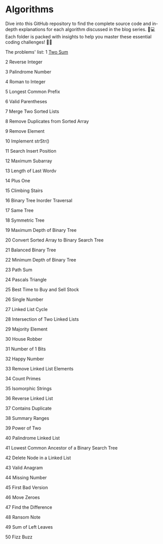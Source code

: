 # Algorithms
Dive into this GitHub repository to find the complete source code and in-depth explanations for each algorithm discussed in the blog series. 🚀💻 
Each folder is packed with insights to help you master these essential coding challenges! 🧠📖

The problems' list:
1	[Two Sum]([url](https://medium.com/@reza.shokrzad/two-sum-algorithm-from-simple-to-optimized-solution-in-python-2350513bb4ed))

2	Reverse Integer

3	Palindrome Number 

4	Roman to Integer

5	Longest Common Prefix 

6	Valid Parentheses 

7	Merge Two Sorted Lists

8	Remove Duplicates from Sorted Array 

9	Remove Element

10	Implement strStr() 

11	Search Insert Position 

12	Maximum Subarray 

13	Length of Last Wordv

14	Plus One 

15	Climbing Stairs 

16	Binary Tree Inorder Traversal 

17	Same Tree 

18	Symmetric Tree 

19	Maximum Depth of Binary Tree 

20	Convert Sorted Array to Binary Search Tree 

21	Balanced Binary Tree 

22	Minimum Depth of Binary Tree 

23	Path Sum 

24	Pascals Triangle 

25	Best Time to Buy and Sell Stock

26	Single Number

27	Linked List Cycle 

28	Intersection of Two Linked Lists 

29	Majority Element 

30	House Robber

31	Number of 1 Bits 

32	Happy Number 

33	Remove Linked List Elements 

34	Count Primes 

35	Isomorphic Strings 

36	Reverse Linked List 

37	Contains Duplicate 

38	Summary Ranges 

39	Power of Two 

40	Palindrome Linked List 

41	Lowest Common Ancestor of a Binary Search Tree

42	Delete Node in a Linked List 

43	Valid Anagram 

44	Missing Number 

45	First Bad Version 

46	Move Zeroes 

47	Find the Difference 

48	Ransom Note 

49	Sum of Left Leaves 

50	Fizz Buzz 

